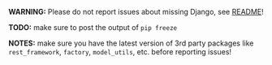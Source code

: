 **WARNING:**  Please do not report issues about missing Django, see
[README](https://github.com/PyCQA/pylint-django#installation)!

**TODO:** make sure to post the output of `pip freeze`

**NOTES:**  make sure you have the latest version of 3rd party packages
like `rest_framework`, `factory`, `model_utils`, etc. before reporting
issues!
